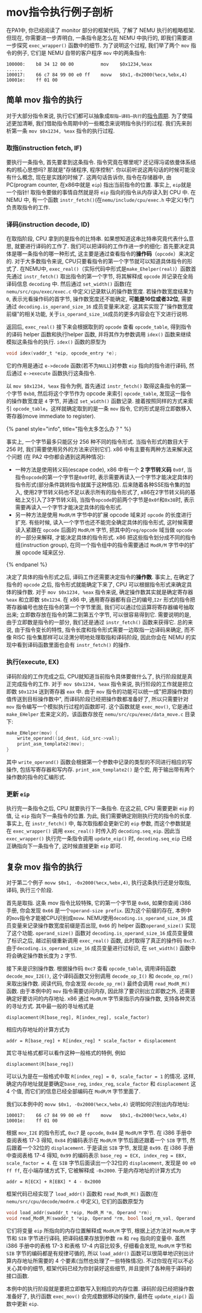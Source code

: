 # mov指令执行例子剖析

在PA1中, 你已经阅读了 monitor 部分的框架代码, 了解了 NEMU 执行的粗略框架. 但现在, 你需要进一步弄明白, 一条指令是怎么在 NEMU 中执行的, 即我们需要进一步探究 `exec_wrapper()` 函数中的细节. 为了说明这个过程, 我们举了两个 `mov` 指令的例子, 它们是 NEMU 自带的客户程序 `mov` 中的两条指令:

```
100000:    b8 34 12 00 00          mov    $0x1234,%eax
......
100017:    66 c7 84 99 00 e0 ff    movw   $0x1,-0x2000(%ecx,%ebx,4)
10001e:    ff 01 00
```

## 简单 mov 指令的执行

对于大部分指令来说, 执行它们都可以抽象成`取指—译码—执行`的[指令周期](http://en.wikipedia.org/wiki/Instruction_cycle). 为了使描述更加清晰, 我们借助指令周期中的一些概念来说明指令执行的过程. 我们先来剖析第一条 `mov $0x1234, %eax` 指令的执行过程.

### 取指(instruction fetch, IF)

要执行一条指令, 首先要拿到这条指令. 指令究竟在哪里呢? 还记得冯诺依曼体系结构的核心思想吗? 那就是"存储程序, 程序控制". 你以前听说这两句话的时候可能没有什么概念, 现在是实践的时候了. 这两句话告诉你, 指令在存储器中, 由 PC(program counter, 在x86中就是 `eip`) 指出当前指令的位置. 事实上, `eip`就是一个指针!  取指令要做的事情自然就是将 `eip` 指向的指令从内存读入到 CPU 中. 在 NEMU 中, 有一个函数 `instr_fetch()`(在`nemu/include/cpu/exec.h` 中定义)专门负责取指令的工作.

### 译码(instruction decode, ID)

在取指阶段, CPU 拿到的是指令的比特串. 如果想知道这串比特串究竟代表什么意思, 就要进行译码的工作了. 我们可以把译码的工作作进一步的细化: 首先要决定具体是哪一条指令的哪一种形式, 这主要是通过查看指令的**操作码**（`opcode`）来决定的. 对于大多数指令来说, CPU只要看指令的第一个字节就可以知道具体指令的形式了. 在NEMU中, `exec_real()`（实际代码中形式是`make_Ehelper(real)`）函数首先通过 `instr_fetch()` 取出指令的第一个字节, 将其解释成 `opcode` 并记录在全局译码信息 `decoding` 中. 然后通过 `set_width()` 函数(在 `nemu/src/cpu/exec/exec.c` 中定义)记录默认的操作数宽度. 若操作数宽度结果为 `0`, 表示光看操作码的首字节, 操作数宽度还不能确定, **可能是16位或者32位**, 需要通过 `decoding.is_operand_size_16` 成员变量来决定. 这其实实现了"操作数宽度前缀"的相关功能, 关于`is_operand_size_16`成员的更多内容会在下文进行说明.

返回后, `exec_real()` 接下来会根据取到的 `opcode` 查看 `opcode_table`, 得到指令的译码 helper 函数和执行helper 函数, 并将其作为参数调用 `idex()` 函数来继续模拟这条指令的执行. `idex()` 函数的原型为

```c
void idex(vaddr_t *eip, opcode_entry *e);
```

它的作用是通过 `e->decode` 函数(若不为`NULL`)对参数 `eip` 指向的指令进行译码, 然后通过 `e->execute` 函数执行这条指令.

以 `mov $0x1234, %eax` 指令为例, 首先通过 `instr_fetch()` 取得这条指令的第一个字节 `0xb8`, 然后将这个字节作为 opcode 来索引 `opcode_table`, 发现这一指令的操作数宽度是 `4` 字节, 并通过 `set_width()` 函数记录. 接着按照同样的方式来索引 `opcode_table`，这样就确定取到的是一条 `mov` 指令, 它的形式是将立即数移入寄存器(move immediate to register).

{% panel style="info", title="指令太多怎么办？" %}

事实上, 一个字节最多只能区分 256 种不同的指令形式. 当指令形式的数目大于 256 时, 我们需要使用另外的方法来识别它们. x86 中有主要有两种方法来解决这个问题 (在 PA2 中你都会遇到这两种情况):

- 一种方法是使用转义码(escape code), x86 中有一个 **2 字节转义码** `0x0f`, 当指令`opcode`的第一个字节是`0x0f`时, 表示需要再读入一个字节才能决定具体的指令形式(部分条件跳转指令就属于这种情况). 后来随着各种SSE指令集的加入, 使用2字节转义码也不足以表示所有的指令形式了, x86在2字节转义码的基础上又引入了3字节转义码, 当指令`opcode`的前两个字节是`0x0f`和`0x38`时, 表示需要再读入一个字节才能决定具体的指令形式.
- 另一种方法是使用 `ModR/M` 字节中的扩展 opcode 域来对 `opcode` 的长度进行扩充. 有些时候, 读入一个字节也还不能完全确定具体的指令形式, 这时候需要读入紧跟在 `opcode` 后面的 `ModR/M` 字节, 把其中的`reg/opcode` 域当做 `opcode` 的一部分来解释, 才能决定具体的指令形式. x86 把这些指令划分成不同的指令组(instruction group), 在同一个指令组中的指令需要通过 `ModR/M` 字节中的扩展 opcode 域来区分.

{% endpanel %}

决定了具体的指令形式之后, 译码工作还需要决定指令的**操作数**. 事实上, 在确定了指令的 `opcode` 之后, 指令形式就能确定下来了, CPU 可以根据指令形式来确定具体的操作数. 对于 `mov $0x1234, %eax` 指令来说, 确定操作数其实就是确定寄存器 `%eax` 和立即数 `$0x1234`. 在 x86 中, 通用寄存器都有自己的编号,`I2r` 形式的指令把寄存器编号也放在指令的第一个字节里面, 我们可以通过位运算将寄存器编号抽取出来; 立即数存放在指令的第二到第五个字节, 可以很容易得到它. 需要说明的是, 由于立即数是指令的一部分, 我们还是通过 `instr_fetch()` 函数来获得它. 总的来说, 由于指令变长的特性, 指令长度和指令形式需要一边取指一边译码来确定, 而不像 RISC 指令集那样可以泾渭分明地处理取指和译码阶段, 因此你会在 NEMU 的实现中看到译码函数里面也会有 `instr_fetch()` 的操作.

### 执行(execute, EX)

译码阶段的工作完成之后, CPU就知道当前指令具体要做什么了, 执行阶段就是真正完成指令的工作. 对于 `mov $0x1234, %eax` 指令来说, 执行阶段的工作就是把立即数 `$0x1234` 送到寄存器 `eax` 中. 由于 `mov` 指令的功能可以统一成"把源操作数的值传送到目标操作数中", 而译码阶段已经把操作数都准备好了, 所以只需要针对 `mov` 指令编写一个模拟执行过程的函数即可. 这个函数就是 `exec_mov()`, 它是通过 `make_EHelper` 宏来定义的，该函数存放在 `nemu/src/cpu/exec/data_move.c` 目录下:

```c
make_EHelper(mov) {
    write_operand((id_dest, &id_src->val);
    print_asm_template2(mov);
}
```

其中 `write_operand()` 函数会根据第一个参数中记录的类型的不同进行相应的写操作, 包括写寄存器和写内存. `print_asm_template2()` 是个宏, 用于输出带有两个操作数的指令的汇编形式.

### 更新 `eip`

执行完一条指令之后, CPU 就要执行下一条指令. 在这之前, CPU 需要更新 `eip` 的值, 让 `eip` 指向下一条指令的位置. 为此, 我们需要确定刚刚执行完的指令的长度. 事实上, 在 `instr_fetch()` 中, 每次取指都会更新它的 `eip` 参数, 而这个参数就是在 `exec_wrapper()` 调用 `exec_real()` 时传入的 `decoding.seq_eip`. 因此当`exec_wrapper()` 执行完一条指令调用 `update_eip()` 时, `decoding.seq_eip` 已经正确指向下一条指令了, 这时候直接更新 `eip` 即可.

## 复杂 mov 指令的执行

对于第二个例子 `movw $0x1, -0x2000(%ecx,%ebx,4)`, 执行这条执行还是分取指, 译码, 执行三个阶段.

首先是取指. 这条 mov 指令比较特殊, 它的第一个字节是 `0x66`, 如果你查阅 i386 手册, 你会发现 `0x66` 是一个`operand-size prefix`. 因为这个前缀的存在, 本例中的`mov`指令才能被CPU识别成`movw`. NEMU使用`decoding.is_operand_size_16` 成员变量来记录操作数宽度前缀是否出现, `0x66` 的 helper 函数`operand_size()` 实现了这个功能. `operand_size()` 函数对 `decoding.is_operand_size_16` 成员变量做了标识之后, 越过前缀重新调用 `exec_real()` 函数, 此时取得了真正的操作码 `0xc7`. 由于`decoding.is_operand_size_16` 成员变量进行过标识, 在 `set_width()` 函数中将会确定操作数长度为 `2` 字节.

接下来是识别操作数. 根据操作码 `0xc7` 查看 `opcode_table`, 调用译码函数 `decode_mov_I2E()`, 这个译码函数又分别调用 `decode_op_I()` 和 `decode_op_rm()` 来取出操作数. 阅读代码, 你会发现 `decode_op_rm()` 最终会调用 `read_ModR_M()` 函数. 由于本例中的 `mov` 指令需要访问内存, 因此除了要识别出立即数之外, 还需要确定好要访问的内存地址. x86 通过 `ModR/M` 字节来指示内存操作数, 支持各种灵活的寻址方式. 其中最一般的寻址格式是

```
displacement(R[base_reg], R[index_reg], scale_factor)
```

相应内存地址的计算方式为

```
addr = R[base_reg] + R[index_reg] * scale_factor + displacement
```

其它寻址格式都可以看作这种一般格式的特例, 例如

```
displacement(R[base_reg])
```

可以认为是在一般格式中取 `R[index_reg] = 0, scale_factor = 1` 的情况. 这样, 确定内存地址就是要确定`base_reg`,  `index_reg`,  `scale_factor` 和 `displacement` 这 4 个值, 而它们的信息已经全部编码在 `ModR/M` 字节里面了.

我们以本例中的 `movw $0x1, -0x2000(%ecx,%ebx,4)` 说明如何识别出内存地址:

```
100017:    66 c7 84 99 00 e0 ff    movw   $0x1,-0x2000(%ecx,%ebx,4)
10001e:    ff 01 00
```

根据 `mov_I2E` 的指令形式, `0xc7` 是 `opcode`, `0x84` 是 `ModR/M` 字节. 在 i386 手册中查阅表格 17-3 得知, `0x84` 的编码表示在 `ModR/M` 字节后面还跟着一个 `SIB` 字节, 然后跟着一个32位的 `displacement`. 于是读出 `SIB` 字节, 发现是 `0x99`. 在 i386 手册中查阅表格 17-4 得知, `0x99` 的编码表示 `base_reg = ECX, index_reg = EBX, scale_factor = 4`. 在 `SIB` 字节后面读出一个32位的 `displacement`, 发现是 `00 e0 ff ff`, 在小端存储方式下, 它被解释成 `-0x2000`. 于是内存地址的计算方式为

```
addr = R[ECX] + R[EBX] * 4 - 0x2000
```

框架代码已经实现了 `load_addr()` 函数和 `read_ModR_M()` 函数(在 `nemu/src/cpu/decode/modrm.c` 中定义), 它们的函数原型为

```c
void load_addr(swaddr_t *eip, ModR_M *m, Operand *rm);
void read_ModR_M(swaddr_t *eip, Operand *rm, bool load_rm_val, Operand *reg, bool load_reg_val);
```

它们将变量 `eip` 所指向的内存位置解释成 `ModR/M` 字节, 根据上述方法对 `ModR/M` 字节和 `SIB` 字节进行译码, 把译码结果存放到参数 `rm` 和 `reg` 指向的变量中. 虽然 i386 手册中的表格 17-3 和表格 17-4 内容比较多, 仔细看会发现, `ModR/M` 字节和 `SIB` 字节的编码都是有规律可循的, 所以 `load_addr()` 函数可以很简单地识别出计算内存地址所需要的 4 个要素(当然也处理了一些特殊情况). 不过你现在可以不必关心其中的细节, 框架代码已经为你封装好这些细节, 并且提供了各种用于译码的接口函数.

本例中的执行阶段就是要把立即数写入到相应的内存位置. 译码阶段已经把操作数准备好了, 执行函数 `exec_mov()` 会完成数据移动的操作, 最终在 `update_eip()` 函数中更新 `eip`.